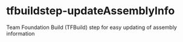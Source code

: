 # tfbuildstep-updateAssemblyInfo
Team Foundation Build (TFBuild) step for easy updating of assembly information
